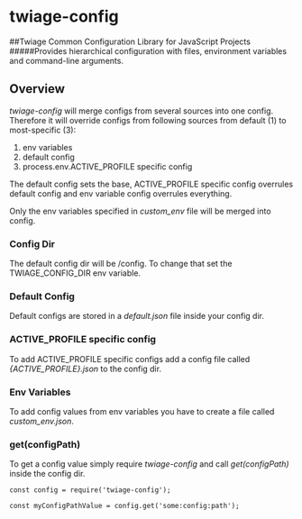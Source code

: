 # twiage-config

##Twiage Common Configuration Library for JavaScript Projects
#####Provides hierarchical configuration with files, environment variables and command-line arguments.

## Overview

_twiage-config_ will merge configs from several sources into one config.
Therefore it will override configs from following sources from default (1) to most-specific (3):

1. env variables
2. default config
3. process.env.ACTIVE_PROFILE specific config

The default config sets the base, ACTIVE_PROFILE specific config overrules default config and env variable config overrules everything.

Only the env variables specified in _custom_env_ file will be merged into config.

### Config Dir

The default config dir will be <project-root>/config. To change that set the TWIAGE_CONFIG_DIR env variable.

### Default Config

Default configs are stored in a _default.json_ file inside your config dir.

### ACTIVE_PROFILE specific config

To add ACTIVE_PROFILE specific configs add a config file called _{ACTIVE_PROFILE}.json_ to the config dir.

### Env Variables

To add config values from env variables you have to create a file called _custom_env.json_.

### get(configPath)

To get a config value simply require _twiage-config_ and call _get(configPath)_ inside the config dir.

    const config = require('twiage-config');

    const myConfigPathValue = config.get('some:config:path');
